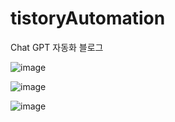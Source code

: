 # tistoryAutomation
Chat GPT 자동화 블로그

![image](https://user-images.githubusercontent.com/121251705/223440536-e48500aa-4bae-4924-a4c9-a47439201b8a.png)

![image](https://user-images.githubusercontent.com/121251705/223761134-b18fcd3b-a249-458b-94b9-2484b0c7f3da.png)

![image](https://user-images.githubusercontent.com/121251705/223761704-26e5a4c8-6d45-4da8-a560-e40f5baf728e.png)
